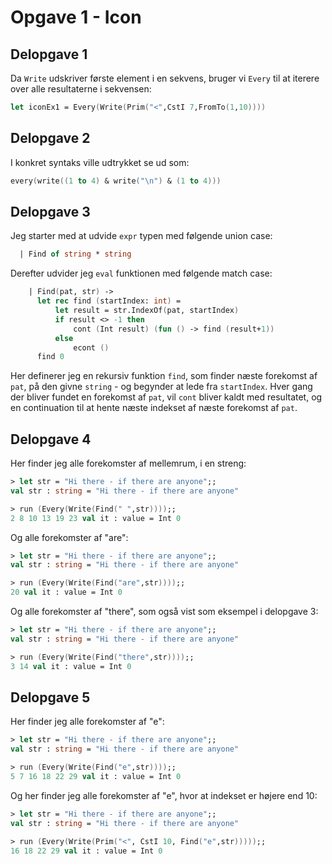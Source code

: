# Opgave 1 - Icon

## Delopgave 1

Da `Write` udskriver første element i en sekvens, bruger vi `Every` til at iterere over alle resultaterne i sekvensen:
```fsharp
let iconEx1 = Every(Write(Prim("<",CstI 7,FromTo(1,10))))
```

## Delopgave 2

I konkret syntaks ville udtrykket se ud som:
```fsharp
every(write((1 to 4) & write("\n") & (1 to 4)))
```

## Delopgave 3
Jeg starter med at udvide `expr` typen med følgende union case:
```fsharp
  | Find of string * string
```

Derefter udvider jeg `eval` funktionen med følgende match case:
```fsharp
    | Find(pat, str) -> 
      let rec find (startIndex: int) =
          let result = str.IndexOf(pat, startIndex)
          if result <> -1 then 
              cont (Int result) (fun () -> find (result+1))
          else 
              econt ()
      find 0
```

Her definerer jeg en rekursiv funktion `find`, som finder næste forekomst af `pat`, på den givne `string` - og begynder at lede fra `startIndex`. Hver gang der bliver fundet en forekomst af `pat`, vil `cont` bliver kaldt med resultatet, og en continuation til at hente næste indekset af næste forekomst af `pat`.

## Delopgave 4
Her finder jeg alle forekomster af mellemrum, i en streng:
```fsharp
> let str = "Hi there - if there are anyone";;
val str : string = "Hi there - if there are anyone"

> run (Every(Write(Find(" ",str))));;
2 8 10 13 19 23 val it : value = Int 0
```

Og alle forekomster af "are":
```fsharp
> let str = "Hi there - if there are anyone";;
val str : string = "Hi there - if there are anyone"

> run (Every(Write(Find("are",str))));;
20 val it : value = Int 0
```

Og alle forekomster af "there", som også vist som eksempel i delopgave 3:
```fsharp
> let str = "Hi there - if there are anyone";;
val str : string = "Hi there - if there are anyone"

> run (Every(Write(Find("there",str))));;
3 14 val it : value = Int 0
```

## Delopgave 5
Her finder jeg alle forekomster af "e":
```fsharp
> let str = "Hi there - if there are anyone";;
val str : string = "Hi there - if there are anyone"

> run (Every(Write(Find("e",str))));;
5 7 16 18 22 29 val it : value = Int 0
```

Og her finder jeg alle forekomster af "e", hvor at indekset er højere end 10:
```fsharp
> let str = "Hi there - if there are anyone";;
val str : string = "Hi there - if there are anyone"

> run (Every(Write(Prim("<", CstI 10, Find("e",str)))));;
16 18 22 29 val it : value = Int 0
```